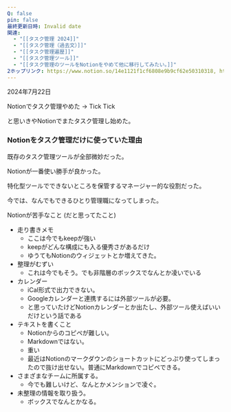 ```yaml
---
Q: false
pin: false
最終更新日時: Invalid date
関連:
  - "[[タスク管理 2024]]"
  - "[[タスク管理（過去文）]]"
  - "[[タスク管理遍歴]]"
  - "[[タスク管理ツール]]"
  - "[[タスク管理のツールをNotionをやめて他に移行してみたい。]]"
2ホップリンク: https://www.notion.so/14e1121f1cf6808e9b9cf62e50310318, https://www.notion.so/3056553b21e84163b3e0ad162d924b07, https://www.notion.so/37dc6fa32cfe48cdb6ee6c64ce354faa, https://www.notion.so/82e3613c80b848eba1744b3b46afab38, https://www.notion.so/9a7f1d620a4a491e8f25962f156bf173, https://www.notion.so/a852849e626f4d4c94ecaf6a4d948e52, https://www.notion.so/ada28057937347ad9d67569c826c0d0e, https://www.notion.so/d7e58f47d072438bbfd016e453e04036, https://www.notion.so/d8b22f7c764748359774016505850071,https://www.notion.so/28977054491742dfafd2e2384ad70a66, https://www.notion.so/2d537d7c8e0a43f49f331c492bef06cb, https://www.notion.so/3056553b21e84163b3e0ad162d924b07, https://www.notion.so/37dc6fa32cfe48cdb6ee6c64ce354faa, https://www.notion.so/41422f4a03c24cf2a89d486bcfec9c4c, https://www.notion.so/82e3613c80b848eba1744b3b46afab38, https://www.notion.so/89f7cd78eeb4452f9a5433eb3dfb938e, https://www.notion.so/9a7f1d620a4a491e8f25962f156bf173, https://www.notion.so/a852849e626f4d4c94ecaf6a4d948e52, https://www.notion.so/ada28057937347ad9d67569c826c0d0e, https://www.notion.so/b916c6962c0045b6bea52d8153618b88, https://www.notion.so/cc7b28b1b1a243418417176fa0368377, https://www.notion.so/d7e58f47d072438bbfd016e453e04036, https://www.notion.so/e56fe12eb43448d2b5367dfcc53e046b,https://www.notion.so/3056553b21e84163b3e0ad162d924b07, https://www.notion.so/9a7f1d620a4a491e8f25962f156bf173,https://www.notion.so/14e1121f1cf6808e9b9cf62e50310318, https://www.notion.so/3056553b21e84163b3e0ad162d924b07, https://www.notion.so/37dc6fa32cfe48cdb6ee6c64ce354faa, https://www.notion.so/82e3613c80b848eba1744b3b46afab38, https://www.notion.so/bb143b2d9c2445f5bf40ae2a4c5b325c,https://www.notion.so/3056553b21e84163b3e0ad162d924b07, https://www.notion.so/61ae5e246edb46d29f64060e97a6bd1b, https://www.notion.so/89f7cd78eeb4452f9a5433eb3dfb938e, https://www.notion.so/d8b22f7c764748359774016505850071
---
```

  

2024年7月22日

Notionでタスク管理やめた → Tick Tick

と思いきやNotionでまたタスク管理し始めた。

  

### Notionをタスク管理だけに使っていた理由

既存のタスク管理ツールが全部微妙だった。

Notionが一番使い勝手が良かった。

特化型ツールでできないところを保管するマネージャー的な役割だった。

今では、なんでもできるひとり管理職になってしまった。

  

  

Notionが苦手なこと (だと思ってたこと)

- 走り書きメモ
    - ここは今でもkeepが強い
    - keepがどんな構成にも入る優秀さがあるだけ
    - ゆうてもNotionのウィジェットとか増えてきた。
- 整理がむずい
    - これは今でもそう。でも非階層のボックスでなんとか凌いでいる
- カレンダー
    - iCal形式で出力できない。
    - Googleカレンダーと連携するには外部ツールが必要。
    - と思っていたけどNotionカレンダーとか出たし、外部ツール使えばいいだけという話である
- テキストを書くこと
    - Notionからのコピペが難しい。
    - Markdownではない。
    - 重い
    - 最近はNotionのマークダウンのショートカットにどっぷり使ってしまったので抜け出せない。普通にMarkdownでコピペできる。
- さまざまなチームに所属する。
    - 今でも難しいけど、なんとかメンションで凌ぐ。
- 未整理の情報を取り扱う。
    - ボックスでなんとかなる。